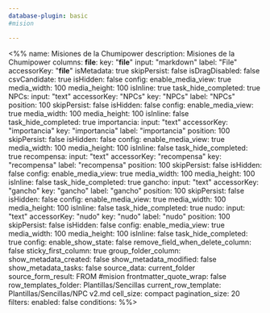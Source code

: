 ```yaml
---
database-plugin: basic
#mision

---
```


<%%
name: Misiones de la Chumipower
description: Misiones de la Chumipower
columns:
  __file__:
    key: "__file__"
    input: "markdown"
    label: "File"
    accessorKey: "__file__"
    isMetadata: true
    skipPersist: false
    isDragDisabled: false
    csvCandidate: true
    isHidden: false
    config:
      enable_media_view: true
      media_width: 100
      media_height: 100
      isInline: true
      task_hide_completed: true
  NPCs:
    input: "text"
    accessorKey: "NPCs"
    key: "NPCs"
    label: "NPCs"
    position: 100
    skipPersist: false
    isHidden: false
    config:
      enable_media_view: true
      media_width: 100
      media_height: 100
      isInline: false
      task_hide_completed: true
  importancia:
    input: "text"
    accessorKey: "importancia"
    key: "importancia"
    label: "importancia"
    position: 100
    skipPersist: false
    isHidden: false
    config:
      enable_media_view: true
      media_width: 100
      media_height: 100
      isInline: false
      task_hide_completed: true
  recompensa:
    input: "text"
    accessorKey: "recompensa"
    key: "recompensa"
    label: "recompensa"
    position: 100
    skipPersist: false
    isHidden: false
    config:
      enable_media_view: true
      media_width: 100
      media_height: 100
      isInline: false
      task_hide_completed: true
  gancho:
    input: "text"
    accessorKey: "gancho"
    key: "gancho"
    label: "gancho"
    position: 100
    skipPersist: false
    isHidden: false
    config:
      enable_media_view: true
      media_width: 100
      media_height: 100
      isInline: false
      task_hide_completed: true
  nudo:
    input: "text"
    accessorKey: "nudo"
    key: "nudo"
    label: "nudo"
    position: 100
    skipPersist: false
    isHidden: false
    config:
      enable_media_view: true
      media_width: 100
      media_height: 100
      isInline: false
      task_hide_completed: true
config:
  enable_show_state: false
  remove_field_when_delete_column: false
  sticky_first_column: true
  group_folder_column: 
  show_metadata_created: false
  show_metadata_modified: false
  show_metadata_tasks: false
  source_data: current_folder
  source_form_result: FROM #mision
  frontmatter_quote_wrap: false
  row_templates_folder: Plantillas/Sencillas
  current_row_template: Plantillas/Sencillas/NPC v2.md
  cell_size: compact
  pagination_size: 20
filters:
  enabled: false
  conditions:
%%>